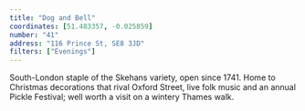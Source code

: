 ```yaml
---
title: "Dog and Bell"
coordinates: [51.483357, -0.025859]
number: "41"
address: "116 Prince St, SE8 3JD"
filters: ["Evenings"]
---
```


South-London staple of the Skehans variety, open since 1741. Home to Christmas decorations that rival Oxford Street, live folk music and an annual Pickle Festival; well worth a visit on a wintery Thames walk.
